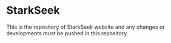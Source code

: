 # StarkSeek
This is the repository of StarkSeek website and any changes or developments must be pushed in this repository.
